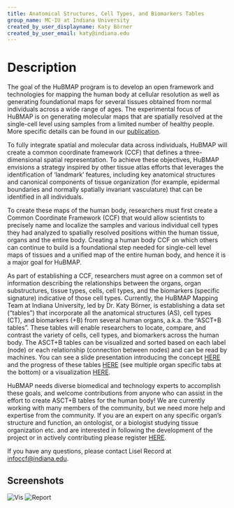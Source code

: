 ```yaml
---
title: Anatomical Structures, Cell Types, and Biomarkers Tables
group_name: MC-IU at Indiana University
created_by_user_displayname: Katy Börner
created_by_user_email: katy@indiana.edu
---
```


# Description

The goal of the HuBMAP program is to develop an open framework and technologies for mapping the human body at cellular resolution as well as generating foundational maps for several tissues obtained from normal individuals across a wide range of ages. The experimental focus of HuBMAP is on generating molecular maps that are spatially resolved at the single-cell level using samples from a limited number of healthy people. More specific details can be found in our [publication](https://www.nature.com/articles/s41586-019-1629-x).

To fully integrate spatial and molecular data across individuals, HuBMAP will create a common coordinate framework (CCF) that defines a three-dimensional spatial representation. To achieve these objectives, HuBMAP envisions a strategy inspired by other tissue atlas efforts that leverages the identification of ‘landmark’ features, including key anatomical structures and canonical components of tissue organization (for example, epidermal boundaries and normally spatially invariant vasculature) that can be identified in all individuals.

To create these maps of the human body, researchers must first create a Common Coordinate Framework (CCF) that would allow scientists to precisely name and localize the samples and various individual cell types they had analyzed to spatially resolved positions within the human tissue, organs and the entire body. Creating a human body CCF on which others can continue to build is a foundational step needed for single-cell level maps of tissues and a unified map of the entire human body, and hence it is a major goal for HuBMAP.

As part of establishing a CCF, researchers must agree on a common set of information describing the relationships between the organs, organ substructures, tissue types, cells, cell types, and the biomarkers (specific signature) indicative of those cell types. Currently, the HuBMAP Mapping Team at Indiana University, led by Dr. Katy Börner, is establishing a data set (“tables”) that incorporate all the anatomical structures (AS), cell types (CT), and biomarkers (+B) from several human organs, a.k.a. the “ASCT+B tables”. These tables will enable researchers to locate, compare, and contrast the variety of cells, cell types, and biomarkers across the human body.  The ASCT+B tables can be visualized and sorted based on each label (node) or each relationship (connection between nodes) and can be read by machines.  You can see a slide presentation introducing the concept [HERE](https://cns.iu.edu/docs/presentations/20-Borner-HuBMAP-ISMB-CCF.pdf) and the progress of these tables [HERE](https://docs.google.com/spreadsheets/d/1j_SLhFipRWUcRZrCDfNH15OWoiLf7cJks7NVppe3htI/edit#gid=1199090884) (see multiple organ specific tabs at the bottom) or a visualization [HERE](https://hubmapconsortium.github.io/ccf-asct-reporter/).

HuBMAP needs diverse biomedical and technology experts to accomplish these goals, and welcome contributions from anyone who can assist in the effort to create ASCT+B tables for the human body! We are currently working with many members of the community, but we need more help and expertise from the community. If you are an expert on any specific organ’s structure and function, an ontologist, or a biologist studying tissue organization etc. and are interested in following the development of the project or in actively contributing please register [HERE](https://iu.co1.qualtrics.com/jfe/form/SV_bpaBhIr8XfdiNRH).

If you have any questions, please contact Lisel Record at [infoccf@indiana.edu](mailto:infoccf@indiana.edu). 


## Screenshots

![Vis](https://github.com/hubmapconsortium/ccf-asct-reporter/raw/main/src/assets/preview/one.png)
![Report](https://github.com/hubmapconsortium/ccf-asct-reporter/raw/main/src/assets/preview/two.png)
